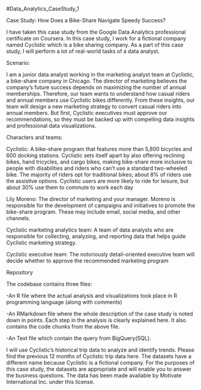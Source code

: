 #Data_Analytics_CaseStudy_1

Case Study: How Does a Bike-Share Navigate Speedy Success?

I have taken this case study from the Google Data Analytics professional certificate on Coursera. In this case study, I work for a fictional company named Cyclistic which is a bike sharing company. As a part of this case study, I will perform a lot of real-world tasks of a data analyst.

Scenario:

I am a junior data analyst working in the marketing analyst team at Cyclistic, a bike-share company in Chicago. The director of marketing believes the company’s future success depends on maximizing the number of annual memberships. Therefore, our team wants to understand how casual riders and annual members use Cyclistic bikes differently. From these insights, our team will design a new marketing strategy to convert casual riders into annual members. But first, Cyclistic executives must approve our recommendations, so they must be backed up with compelling data insights and professional data visualizations.

Characters and teams:

Cyclistic: A bike-share program that features more than 5,800 bicycles and 600 docking stations. Cyclistic sets itself apart by also offering reclining bikes, hand tricycles, and cargo bikes, making bike-share more inclusive to people with disabilities and riders who can’t use a standard two-wheeled bike. The majority of riders opt for traditional bikes; about 8% of riders use the assistive options. Cyclistic users are more likely to ride for leisure, but about 30% use them to commute to work each day

Lily Moreno: The director of marketing and your manager. Moreno is responsible for the development of campaigns and initiatives to promote the bike-share program. These may include email, social media, and other channels.

Cyclistic marketing analytics team: A team of data analysts who are responsible for collecting, analyzing, and reporting data that helps guide Cyclistic marketing strategy.

Cyclistic executive team: The notoriously detail-oriented executive team will decide whether to approve the recommended marketing program

Repository

The codebase contains three files:

-An R file where the actual analysis and visualizations took place in R programming language (along with comments)

-An RMarkdown file where the whole description of the case study is noted down in points. Each step in the analysis is clearly explained here. It also contains the code chunks from the above file.

-An Text file which contain the query from BigQuery(SQL). 


I will use Cyclistic’s historical trip data to analyze and identify trends. Please find the previous 12 months of Cyclistic trip data here. The datasets have a different name because Cyclistic is a fictional company. For the purposes of this case study, the datasets are appropriate and will enable you to answer the business questions. The data has been made available by Motivate International Inc. under this license.
